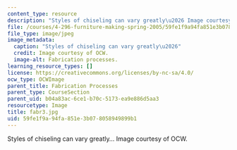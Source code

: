 ```yaml
---
content_type: resource
description: "Styles of chiseling can vary greatly\u2026 Image courtesy of OCW."
file: /courses/4-296-furniture-making-spring-2005/59fe1f9a94fa851e3b078058949899b1_fabr3.jpg
file_type: image/jpeg
image_metadata:
  caption: "Styles of chiseling can vary greatly\u2026"
  credit: Image courtesy of OCW.
  image-alt: Fabrication processes.
learning_resource_types: []
license: https://creativecommons.org/licenses/by-nc-sa/4.0/
ocw_type: OCWImage
parent_title: Fabrication Processes
parent_type: CourseSection
parent_uid: b04a83ac-6ce1-b70c-5173-ea9e886d5aa3
resourcetype: Image
title: fabr3.jpg
uid: 59fe1f9a-94fa-851e-3b07-8058949899b1
---
```

Styles of chiseling can vary greatly… Image courtesy of OCW.
